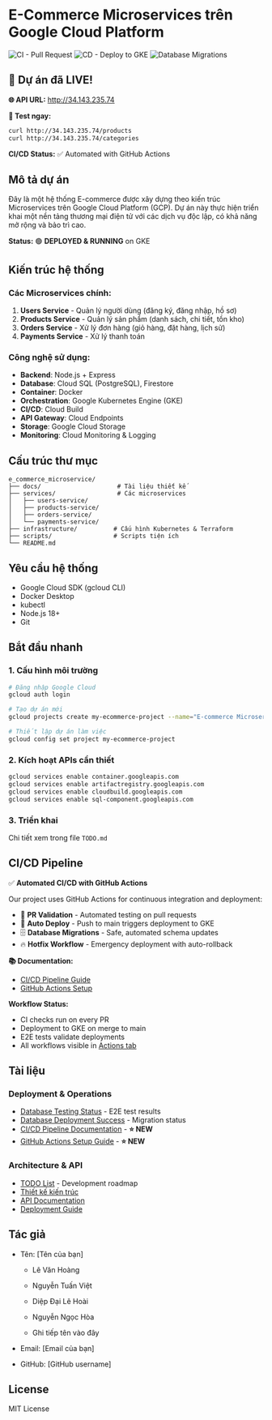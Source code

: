 # E-Commerce Microservices trên Google Cloud Platform

![CI - Pull Request](https://github.com/YOUR_USERNAME/e-commerce-microservice/actions/workflows/ci-pull-request.yml/badge.svg)
![CD - Deploy to GKE](https://github.com/YOUR_USERNAME/e-commerce-microservice/actions/workflows/cd-deploy.yml/badge.svg)
![Database Migrations](https://github.com/YOUR_USERNAME/e-commerce-microservice/actions/workflows/database-migrations.yml/badge.svg)

## 🎉 Dự án đã LIVE!

**🌐 API URL:** http://34.143.235.74

**📱 Test ngay:**

```bash
curl http://34.143.235.74/products
curl http://34.143.235.74/categories
```

**CI/CD Status:** ✅ Automated with GitHub Actions

## Mô tả dự án

Đây là một hệ thống E-commerce được xây dựng theo kiến trúc Microservices trên Google Cloud Platform (GCP). Dự án này thực hiện triển khai một nền tảng thương mại điện tử với các dịch vụ độc lập, có khả năng mở rộng và bảo trì cao.

**Status:** 🟢 **DEPLOYED & RUNNING** on GKE

## Kiến trúc hệ thống

### Các Microservices chính:

1. **Users Service** - Quản lý người dùng (đăng ký, đăng nhập, hồ sơ)
2. **Products Service** - Quản lý sản phẩm (danh sách, chi tiết, tồn kho)
3. **Orders Service** - Xử lý đơn hàng (giỏ hàng, đặt hàng, lịch sử)
4. **Payments Service** - Xử lý thanh toán

### Công nghệ sử dụng:

- **Backend**: Node.js + Express
- **Database**: Cloud SQL (PostgreSQL), Firestore
- **Container**: Docker
- **Orchestration**: Google Kubernetes Engine (GKE)
- **CI/CD**: Cloud Build
- **API Gateway**: Cloud Endpoints
- **Storage**: Google Cloud Storage
- **Monitoring**: Cloud Monitoring & Logging

## Cấu trúc thư mục

```
e_commerce_microservice/
├── docs/                     # Tài liệu thiết kế
├── services/                 # Các microservices
│   ├── users-service/
│   ├── products-service/
│   ├── orders-service/
│   └── payments-service/
├── infrastructure/          # Cấu hình Kubernetes & Terraform
├── scripts/                 # Scripts tiện ích
└── README.md
```

## Yêu cầu hệ thống

- Google Cloud SDK (gcloud CLI)
- Docker Desktop
- kubectl
- Node.js 18+
- Git

## Bắt đầu nhanh

### 1. Cấu hình môi trường

```bash
# Đăng nhập Google Cloud
gcloud auth login

# Tạo dự án mới
gcloud projects create my-ecommerce-project --name="E-commerce Microservices"

# Thiết lập dự án làm việc
gcloud config set project my-ecommerce-project
```

### 2. Kích hoạt APIs cần thiết

```bash
gcloud services enable container.googleapis.com
gcloud services enable artifactregistry.googleapis.com
gcloud services enable cloudbuild.googleapis.com
gcloud services enable sql-component.googleapis.com
```

### 3. Triển khai

Chi tiết xem trong file `TODO.md`

## CI/CD Pipeline

✅ **Automated CI/CD with GitHub Actions**

Our project uses GitHub Actions for continuous integration and deployment:

- 🧪 **PR Validation** - Automated testing on pull requests
- 🚀 **Auto Deploy** - Push to main triggers deployment to GKE
- 🗄️ **Database Migrations** - Safe, automated schema updates
- 🔥 **Hotfix Workflow** - Emergency deployment with auto-rollback

**📚 Documentation:**

- [CI/CD Pipeline Guide](docs/CI_CD_PIPELINE.md)
- [GitHub Actions Setup](docs/GITHUB_ACTIONS_SETUP.md)

**Workflow Status:**

- CI checks run on every PR
- Deployment to GKE on merge to main
- E2E tests validate deployments
- All workflows visible in [Actions tab](../../actions)

## Tài liệu

### Deployment & Operations

- [Database Testing Status](docs/DATABASE_TESTING_STATUS.md) - E2E test results
- [Database Deployment Success](docs/DATABASE_DEPLOYMENT_SUCCESS.md) - Migration status
- [CI/CD Pipeline Documentation](docs/CI_CD_PIPELINE.md) - **⭐ NEW**
- [GitHub Actions Setup Guide](docs/GITHUB_ACTIONS_SETUP.md) - **⭐ NEW**

### Architecture & API

- [TODO List](TODO.md) - Development roadmap
- [Thiết kế kiến trúc](docs/architecture.md)
- [API Documentation](docs/api.md)
- [Deployment Guide](docs/deployment.md)

## Tác giả

- Tên: [Tên của bạn]

  - Lê Văn Hoàng

  - Nguyễn Tuấn Việt

  - Diệp Đại Lê Hoài

  - Nguyễn Ngọc Hòa

  - Ghi tiếp tên vào đây

- Email: [Email của bạn]
- GitHub: [GitHub username]

## License

MIT License
